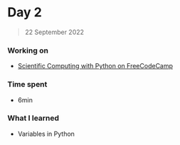 # Day 2
> 22 September 2022
### Working on
- [Scientific Computing with Python on FreeCodeCamp](https://www.freecodecamp.org/learn/scientific-computing-with-python)

### Time spent
- 6min

### What I learned
- Variables in Python
